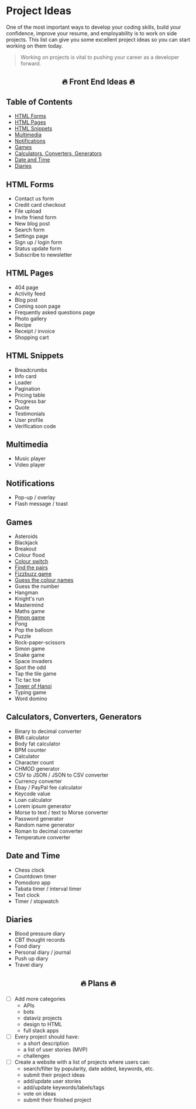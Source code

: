 # Project Ideas

One of the most important ways to develop your coding skills, build your confidence, improve your resume, and employability is to work on side projects. This list can give you some excellent project ideas so you can start working on them today.

> Working on projects is vital to pushing your career as a developer forward.

## <p align="center">🔥 Front End Ideas 🔥</p>

## Table of Contents

- [HTML Forms](#html-forms)
- [HTML Pages](#html-pages)
- [HTML Snippets](#html-snippets)
- [Multimedia](#multimedia)
- [Notifications](#notifications)
- [Games](#games)
- [Calculators, Converters, Generators](#calculators-converters-generators)
- [Date and Time](#date-and-time)
- [Diaries](#diaries)

## HTML Forms

- Contact us form
- Credit card checkout
- File upload
- Invite friend form
- New blog post
- Search form
- Settings page
- Sign up / login form
- Status update form
- Subscribe to newsletter

## HTML Pages

- 404 page
- Activity feed
- Blog post
- Coming soon page
- Frequently asked questions page
- Photo gallery
- Recipe
- Receipt / invoice
- Shopping cart

## HTML Snippets

- Breadcrumbs
- Info card
- Loader
- Pagination
- Pricing table
- Progress bar
- Quote
- Testimonials
- User profile
- Verification code

## Multimedia

- Music player
- Video player

## Notifications

- Pop-up / overlay
- Flash message / toast

## Games

- Asteroids
- Blackjack
- Breakout
- Colour flood
- [Colour switch](./games/colour-switch.md)
- [Find the pairs](./games/find-the-pairs.md)
- [Fizzbuzz game](./games/fizzbuzz.md)
- [Guess the colour names](./games/guess-the-colours.md)
- Guess the number
- Hangman
- Knight's run
- Mastermind
- Maths game
- [Pimon game](./games/pimon.md)
- Pong
- Pop the balloon
- Puzzle
- Rock-paper-scissors
- Simon game
- Snake game
- Space invaders
- Spot the odd
- Tap the tile game
- Tic tac toe
- [Tower of Hanoi](./games/tower-of-hanoi.md)
- Typing game
- Word domino

## Calculators, Converters, Generators

- Binary to decimal converter
- BMI calculator
- Body fat calculator
- BPM counter
- Calculator
- Character count
- CHMOD generator
- CSV to JSON / JSON to CSV converter
- Currency converter
- Ebay / PayPal fee calculator
- Keycode value
- Loan calculator
- Lorem ipsum generator
- Morse to text / text to Morse converter
- Password generator
- Random name generator
- Roman to decimal converter
- Temperature converter

## Date and Time

- Chess clock
- Countdown timer
- Pomodoro app
- Tabata timer / interval timer
- Text clock
- Timer / stopwatch

## Diaries

- Blood pressure diary
- CBT thought records
- Food diary
- Personal diary / journal
- Push up diary
- Travel diary

## <p align="center">🔥 Plans 🔥</p>

- [ ] Add more categories
  - APIs
  - bots
  - dataviz projects
  - design to HTML
  - full stack apps
- [ ] Every project should have:
  - a short description
  - a list of user stories (MVP)
  - challenges
- [ ] Create a website with a list of projects where users can:
  - search/filter by popularity, date added, keywords, etc.
  - submit their project ideas
  - add/update user stories
  - add/update keywords/labels/tags
  - vote on ideas
  - submit their finished project
